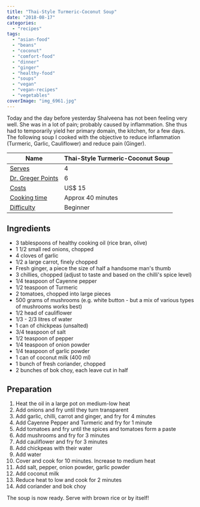 ```yaml
---
title: "Thai-Style Turmeric-Coconut Soup"
date: "2018-08-17"
categories: 
  - "recipes"
tags: 
  - "asian-food"
  - "beans"
  - "coconut"
  - "comfort-food"
  - "dinner"
  - "ginger"
  - "healthy-food"
  - "soups"
  - "vegan"
  - "vegan-recipes"
  - "vegetables"
coverImage: "img_6961.jpg"
---
```


Today and the day before yesterday Shalveena has not been feeling very well. She was in a lot of pain; probably caused by inflammation. She thus had to temporarily yield her primary domain, the kitchen, for a few days. The following soup I cooked with the objective to reduce inflammation (Turmeric, Garlic, Cauliflower) and reduce pain (Ginger).

| Name | Thai-Style Turmeric-Coconut Soup |
| --- | --- |
| [Serves](https://shalveena.com/serving-sizes/) | 4 |
| [Dr. Greger Points](https://shalveena.com/dr-greger-points/) | 6 |
| [Costs](https://shalveena.com/costs/) | US$ 15 |
| [Cooking time](https://shalveena.com/cooking-times/) | Approx 40 minutes |
| [Difficulty](https://shalveena.com/difficulty-levels/) | Beginner |

## Ingredients

- 3 tablespoons of healthy cooking oil (rice bran, olive)
- 1 1/2 small red onions, chopped
- 4 cloves of garlic
- 1/2 a large carrot, finely chopped
- Fresh ginger, a piece the size of half a handsome man's thumb
- 3 chillies, chopped (adjust to taste and based on the chilli's spice level)
- 1/4 teaspoon of Cayenne pepper
- 1/2 teaspoon of Turmeric
- 2 tomatoes, chopped into large pieces
- 500 grams of mushrooms (e.g. white button - but a mix of various types of mushrooms works best)
- 1/2 head of cauliflower
- 1/3 - 2/3 litres of water
- 1 can of chickpeas (unsalted)
- 3/4 teaspoon of salt
- 1/2 teaspoon of pepper
- 1/4 teaspoon of onion powder
- 1/4 teaspoon of garlic powder
- 1 can of coconut milk (400 ml)
- 1 bunch of fresh coriander, chopped
- 2 bunches of bok choy, each leave cut in half

## Preparation

1. Heat the oil in a large pot on medium-low heat
2. Add onions and fry until they turn transparent
3. Add garlic, chilli, carrot and ginger, and fry for 4 minutes
4. Add Cayenne Pepper and Turmeric and fry for 1 minute
5. Add tomatoes and fry until the spices and tomatoes form a paste
6. Add mushrooms and fry for 3 minutes
7. Add cauliflower and fry for 3 minutes
8. Add chickpeas with their water
9. Add water
10. Cover and cook for 10 minutes. Increase to medium heat
11. Add salt, pepper, onion powder, garlic powder
12. Add coconut milk
13. Reduce heat to low and cook for 2 minutes
14. Add coriander and bok choy

The soup is now ready. Serve with brown rice or by itself!
